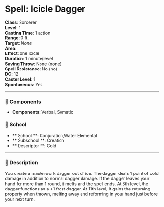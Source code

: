 
# Spell: Icicle Dagger
**Class**: Sorcerer  
**Level**: 1  
**Casting Time**: 1 action  
**Range**: 0 ft.  
**Target**: _None_  
**Area**:   
**Effect**: one icicle  
**Duration**: 1 minute/level  
**Saving Throw**: None (none)  
**Spell Resistance**: No (no)  
**DC**: 12  
**Caster Level**: 1  
**Spontaneous**: Yes

---

### 🔮 Components
- **Components**: Verbal, Somatic

### 🏫 School
- ** School **: Conjuration,Water Elemental
- ** Subschool **: Creation
- ** Descriptor **: Cold
---

### 📜 Description
You create a masterwork dagger out of ice. The dagger deals 1 point of cold damage in addition to normal dagger damage. If the dagger leaves your hand for more than 1 round, it melts and the spell ends. At 6th level, the dagger functions as a +1 frost dagger. At 11th level, it gains the returning property when thrown, melting away and reforming in your hand just before your next turn.
